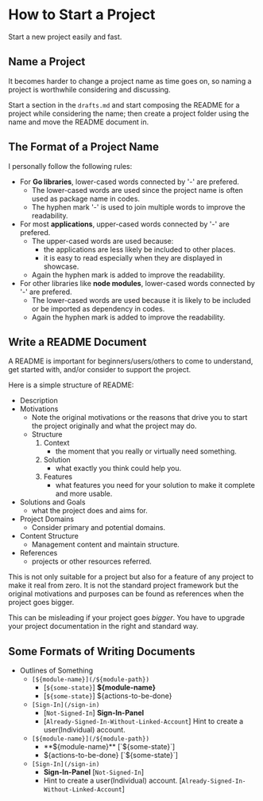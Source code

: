 # How to Start a Project

<!--
```yaml
metadata: true
date: 2018-07-03T15:56:56+0800
titles:
    - How to Start a Project
    - Start a Project
    - Workflow of a Project
keys:
    - How-to/Start-a-Project.md
```
-->

Start a new project easily and fast.

## Name a Project

<!-- > 2018-05-05T17:22:05+0800 -->

It becomes harder to change a project name as time goes on, so naming a project is worthwhile considering and discussing.

Start a section in the `drafts.md` and start composing the README for a project while considering the name; then create a project folder using the name and move the README document in.

## The Format of a Project Name

I personally follow the following rules:

- For **Go libraries**, lower-cased words connected by '-' are prefered.
	- The lower-cased words are used since the project name is often used as package name in codes.
	- The hyphen mark '-' is used to join multiple words to improve the readability.
- For most **applications**, upper-cased words connected by '-' are prefered.
	- The upper-cased words are used because:
		- the applications are less likely be included to other places.
		- it is easy to read especially when they are displayed in showcase.
	- Again the hyphen mark is added to improve the readability.
- For other libraries like **node modules**, lower-cased words connected by '-' are prefered.
	- The lower-cased words are used because it is likely to be included or be imported as dependency in codes.
	- Again the hyphen mark is added to improve the readability.


## Write a README Document

<!-- > 2018-07-03T16:22:26+0800 -->

A README is important for beginners/users/others to come to understand, get started with, and/or consider to support the project.

Here is a simple structure of README:

<!-- - Name and Keywords -->
<!-- - the names for the project or related and similar project. -->
- Description
- Motivations
	- Note the original motivations or the reasons that drive you to start the project originally and what the project may do.
	- Structure
		1. Context
			- the moment that you really or virtually need something.
		1. Solution
			- what exactly you think could help you.
		1. Features
			- what features you need for your solution to make it complete and more usable.
- Solutions and Goals
	- what the project does and aims for.
- Project Domains
	- Consider primary and potential domains.
- Content Structure
	- Management content and maintain structure.
- References
	- projects or other resources referred.

This is not only suitable for a project but also for a feature of any project to make it real from zero. It is not the standard project framework but the original motivations and purposes can be found as references when the project goes bigger.

<!-- Warning -->
This can be misleading if your project goes *bigger*. You have to upgrade your project documentation in the right and standard way.

## Some Formats of Writing Documents

- Outlines of Something
	- `[${module-name}](/${module-path})`
		- [`${some-state}`] **${module-name}**
		- [`${some-state}`] ${actions-to-be-done}
	- `[Sign-In](/sign-in)`
		- [`Not-Signed-In`] **Sign-In-Panel**
		- [`Already-Signed-In-Without-Linked-Account`] Hint to create a user(Individual) account.
	- `[${module-name}](/${module-path})`
		- **${module-name}** [`${some-state}`]
		- ${actions-to-be-done} [`${some-state}`]
	- `[Sign-In](/sign-in)`
		- **Sign-In-Panel** [`Not-Signed-In`]
		- Hint to create a user(Individual) account. [`Already-Signed-In-Without-Linked-Account`]
